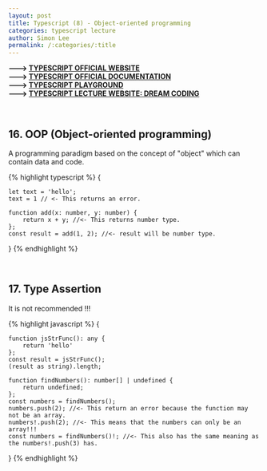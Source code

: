 ```yaml
---
layout: post
title: Typescript (8) - Object-oriented programming
categories: typescript lecture
author: Simon Lee
permalink: /:categories/:title
---
```


<strong>---> [TYPESCRIPT OFFICIAL WEBSITE][typescript-offcial]</strong>  
<strong>---> [TYPESCRIPT OFFICIAL DOCUMENTATION][typescript-document]</strong>  
<strong>---> [TYPESCRIPT PLAYGROUND][ts-playground]</strong>  
<strong>---> [TYPESCRIPT LECTURE WEBSITE: DREAM CODING][instructor]</strong>

<br>

## 16. OOP (Object-oriented programming)

A programming paradigm based on the concept of "object" which can contain data and code.

{% highlight typescript %}
{

    let text = 'hello';
    text = 1 // <- This returns an error.

    function add(x: number, y: number) {
        return x + y; //<- This returns number type.
    };
    const result = add(1, 2); //<- result will be number type.

}
{% endhighlight %}

<br>

## 17. Type Assertion

It is not recommended !!!

{% highlight javascript %}
{

    function jsStrFunc(): any {
        return 'hello'
    };
    const result = jsStrFunc();
    (result as string).length;

    function findNumbers(): number[] | undefined {
        return undefined;
    };
    const numbers = findNumbers();
    numbers.push(2); //<- This return an error because the function may not be an array.
    numbers!.push(2); //<- This means that the numbers can only be an array!!!
    const numbers = findNumbers()!; //<- This also has the same meaning as the numbers!.push(3) has.

}
{% endhighlight %}

<br>
<br>
<br>

[typescript-offcial]: https://www.typescriptlang.org/
[typescript-document]: https://www.typescriptlang.org/docs/
[instructor]: https://academy.dream-coding.com/
[ts-playground]: https://www.typescriptlang.org/play
